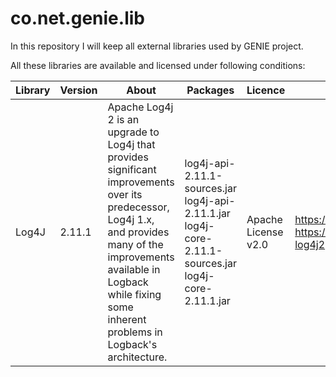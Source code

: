 # co.net.genie.lib


In this repository I will keep all external libraries used by GENIE project.

All these libraries are available and licensed under following conditions:

|Library|Version|About|Packages|Licence|Project Site|
|--|--|--|--|--|--|
|Log4J|2.11.1|Apache Log4j 2 is an upgrade to Log4j that provides significant improvements over its predecessor, Log4j 1.x, and provides many of the improvements available in Logback while fixing some inherent problems in Logback's architecture.|log4j-api-2.11.1-sources.jar<br>log4j-api-2.11.1.jar<br>log4j-core-2.11.1-sources.jar<br>log4j-core-2.11.1.jar|Apache License v2.0|https://logging.apache.org/log4j/2.x/<br>https://github.com/apache/logging-log4j2|
